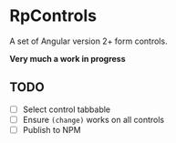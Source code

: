 # RpControls

A set of Angular version 2+ form controls.

**Very much a work in progress**

## TODO
- [ ] Select control tabbable
- [ ] Ensure `(change)` works on all controls
- [ ] Publish to NPM
